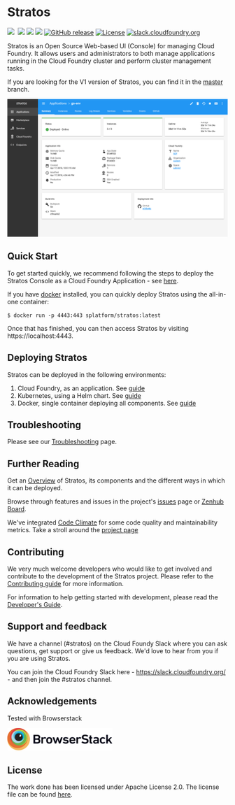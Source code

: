 # Stratos

<a href="https://travis-ci.org/cloudfoundry-incubator/stratos/branches"><img src="https://travis-ci.org/cloudfoundry-incubator/stratos.svg?branch=v2-master"></a>&nbsp;<a style="padding-left: 4px" href="https://codeclimate.com/github/cloudfoundry-incubator/stratos/maintainability"><img src="https://api.codeclimate.com/v1/badges/61af8b605f385e894632/maintainability" /></a>
<a href="https://goreportcard.com/github.com/cloudfoundry-incubator/stratos"><img src="https://goreportcard.com/badge/github.com/cloudfoundry-incubator/stratos"/></a>
<a href="https://codecov.io/gh/cloudfoundry-incubator/stratos/branch/v2-master"><img src="https://codecov.io/gh/cloudfoundry-incubator/stratos/branch/v2-master/graph/badge.svg"/></a>
[![GitHub release](https://img.shields.io/github/release/cloudfoundry-incubator/stratos.svg)](https://github.com/cloudfoundry-incubator/stratos/releases/latest)
[![License](https://img.shields.io/badge/License-Apache%202.0-blue.svg)](https://github.com/cloudfoundry-incubator/stratos/blob/master/LICENSE)
[![slack.cloudfoundry.org](https://slack.cloudfoundry.org/badge.svg)](https://cloudfoundry.slack.com/messages/C80EP4Y57/)

Stratos is an Open Source Web-based UI (Console) for managing Cloud Foundry. It allows users and administrators to both manage applications running in the Cloud Foundry cluster and perform cluster management tasks.

If you are looking for the V1 version of Stratos, you can find it in the [master](https://github.com/cloudfoundry-incubator/stratos/tree/master) branch.

![Stratos Application view](docs/images/screenshots/app-summary.png)

## Quick Start

To get started quickly, we recommend following the steps to deploy the Stratos Console as a Cloud Foundry Application - see [here](deploy/cloud-foundry).

If you have [docker](https://www.docker.com/community-edition) installed, you can quickly deploy Stratos using the all-in-one container:
```
$ docker run -p 4443:443 splatform/stratos:latest
```

Once that has finished, you can then access Stratos by visiting https://localhost:4443.

## Deploying Stratos

Stratos can be deployed in the following environments:

1. Cloud Foundry, as an application. See [guide](deploy/cloud-foundry)
2. Kubernetes, using a Helm chart. See [guide](deploy/kubernetes)
3. Docker, single container deploying all components. See [guide](deploy/all-in-one)

## Troubleshooting

Please see our [Troubleshooting](docs/troubleshooting) page.

## Further Reading

Get an [Overview](docs/overview.md) of Stratos, its components and the different ways in which it can be deployed.

Browse through features and issues in the project's [issues](https://github.com/cloudfoundry-incubator/stratos/issues) page or [Zenhub Board](https://github.com/cloudfoundry-incubator/stratos#boards).

We've integrated [Code Climate](https://codeclimate.com) for some code quality and maintainability metrics. Take a stroll around the [project page](https://codeclimate.com/github/cloudfoundry-incubator/stratos)

## Contributing

We very much welcome developers who would like to get involved and contribute to the development of the Stratos project. Please refer to the [Contributing guide](CONTRIBUTING.md) for more information.

For information to help getting started with development, please read the [Developer's Guide](docs/developers-guide.md).

## Support and feedback

We have a channel (#stratos) on the Cloud Foundy Slack where you can ask questions, get support or give us feedback. We'd love to hear from you if you are using Stratos.

You can join the Cloud Foundry Slack here - https://slack.cloudfoundry.org/  - and then join the #stratos channel.

## Acknowledgements

Tested with Browserstack

<a href="https://www.browserstack.com"><img width="240px" src="docs/images/Browserstack-logo.svg" alt="Browserstack"></a>

## License

The work done has been licensed under Apache License 2.0. The license file can be found [here](LICENSE).
